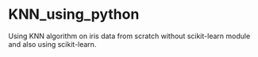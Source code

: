 # KNN_using_python
Using KNN algorithm on iris data from scratch without scikit-learn module and also using scikit-learn.